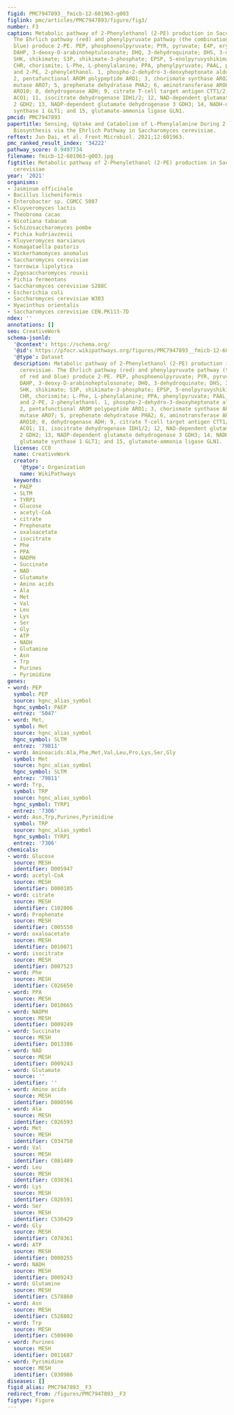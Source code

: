```yaml
---
figid: PMC7947893__fmicb-12-601963-g003
figlink: pmc/articles/PMC7947893/figure/fig3/
number: F3
caption: Metabolic pathway of 2-Phenylethanol (2-PE) production in Saccharomyces cerevisiae.
  The Ehrlich pathway (red) and phenylpyruvate pathway (the combination of red and
  blue) produce 2-PE. PEP, phosphoenolpyruvate; PYR, pyruvate; E4P, erythrose-4-phosphate;
  DAHP, 3-deoxy-D-arabinoheptulosonate; DHQ, 3-dehydroquinate; DHS, 3-dehydroshikimate;
  SHK, shikimate; S3P, shikimate-3-phosphate; EPSP, 5-enolpyruvyshikimate-3-phosphate;
  CHR, chorismite; L-Phe, L-phenylalanine; PPA, phenylpyruvate; PAAL, phenylacetaldehyde;
  and 2-PE, 2-phenylethanol. 1, phospho-2-dehydro-3-deoxyheptonate aldolase ARO3/4;
  2, pentafunctional AROM polypeptide ARO1; 3, chorismate synthase ARO2; 4, chorismate
  mutase ARO7; 5, prephenate dehydratase PHA2; 6, aminotransferase ARO8/9; 7, decarboxylase
  ARO10; 8, dehydrogenase ADH; 9, citrate T-cell target antigen CTT1/2; 10, aconitase
  ACO1; 11, isocitrate dehydrogenase IDH1/2; 12, NAD-dependent glutamate dehydrogenase
  2 GDH2; 13, NADP-dependent glutamate dehydrogenase 3 GDH3; 14, NADH-dependent glutamate
  synthase 1 GLT1; and 15, glutamate-ammonia ligase GLN1.
pmcid: PMC7947893
papertitle: Sensing, Uptake and Catabolism of L-Phenylalanine During 2-Phenylethanol
  Biosynthesis via the Ehrlich Pathway in Saccharomyces cerevisiae.
reftext: Jun Dai, et al. Front Microbiol. 2021;12:601963.
pmc_ranked_result_index: '34222'
pathway_score: 0.9497734
filename: fmicb-12-601963-g003.jpg
figtitle: Metabolic pathway of 2-Phenylethanol (2-PE) production in Saccharomyces
  cerevisiae
year: '2021'
organisms:
- Jasminum officinale
- Bacillus licheniformis
- Enterobacter sp. CGMCC 5087
- Kluyveromyces lactis
- Theobroma cacao
- Nicotiana tabacum
- Schizosaccharomyces pombe
- Pichia kudriavzevii
- Kluyveromyces marxianus
- Komagataella pastoris
- Wickerhamomyces anomalus
- Saccharomyces cerevisiae
- Yarrowia lipolytica
- Zygosaccharomyces rouxii
- Pichia fermentans
- Saccharomyces cerevisiae S288C
- Escherichia coli
- Saccharomyces cerevisiae W303
- Hyacinthus orientalis
- Saccharomyces cerevisiae CEN.PK113-7D
ndex: ''
annotations: []
seo: CreativeWork
schema-jsonld:
  '@context': https://schema.org/
  '@id': https://pfocr.wikipathways.org/figures/PMC7947893__fmicb-12-601963-g003.html
  '@type': Dataset
  description: Metabolic pathway of 2-Phenylethanol (2-PE) production in Saccharomyces
    cerevisiae. The Ehrlich pathway (red) and phenylpyruvate pathway (the combination
    of red and blue) produce 2-PE. PEP, phosphoenolpyruvate; PYR, pyruvate; E4P, erythrose-4-phosphate;
    DAHP, 3-deoxy-D-arabinoheptulosonate; DHQ, 3-dehydroquinate; DHS, 3-dehydroshikimate;
    SHK, shikimate; S3P, shikimate-3-phosphate; EPSP, 5-enolpyruvyshikimate-3-phosphate;
    CHR, chorismite; L-Phe, L-phenylalanine; PPA, phenylpyruvate; PAAL, phenylacetaldehyde;
    and 2-PE, 2-phenylethanol. 1, phospho-2-dehydro-3-deoxyheptonate aldolase ARO3/4;
    2, pentafunctional AROM polypeptide ARO1; 3, chorismate synthase ARO2; 4, chorismate
    mutase ARO7; 5, prephenate dehydratase PHA2; 6, aminotransferase ARO8/9; 7, decarboxylase
    ARO10; 8, dehydrogenase ADH; 9, citrate T-cell target antigen CTT1/2; 10, aconitase
    ACO1; 11, isocitrate dehydrogenase IDH1/2; 12, NAD-dependent glutamate dehydrogenase
    2 GDH2; 13, NADP-dependent glutamate dehydrogenase 3 GDH3; 14, NADH-dependent
    glutamate synthase 1 GLT1; and 15, glutamate-ammonia ligase GLN1.
  license: CC0
  name: CreativeWork
  creator:
    '@type': Organization
    name: WikiPathways
  keywords:
  - PAEP
  - SLTM
  - TYRP1
  - Glucose
  - acetyl-CoA
  - citrate
  - Prephenate
  - oxaloacetate
  - isocitrate
  - Phe
  - PPA
  - NADPH
  - Succinate
  - NAD
  - Glutamate
  - Amino acids
  - Ala
  - Met
  - Val
  - Leu
  - Lys
  - Ser
  - Gly
  - ATP
  - NADH
  - Glutamine
  - Asn
  - Trp
  - Purines
  - Pyrimidine
genes:
- word: РЕP
  symbol: PEP
  source: hgnc_alias_symbol
  hgnc_symbol: PAEP
  entrez: '5047'
- word: Met,
  symbol: Met
  source: hgnc_alias_symbol
  hgnc_symbol: SLTM
  entrez: '79811'
- word: Aminoacids:Ala,Phe,Met,Val,Leu,Pro,Lys,Ser,Gly
  symbol: Met
  source: hgnc_alias_symbol
  hgnc_symbol: SLTM
  entrez: '79811'
- word: Trp,
  symbol: TRP
  source: hgnc_alias_symbol
  hgnc_symbol: TYRP1
  entrez: '7306'
- word: Asn,Trp,Purines,Pyrimidine
  symbol: TRP
  source: hgnc_alias_symbol
  hgnc_symbol: TYRP1
  entrez: '7306'
chemicals:
- word: Glucose
  source: MESH
  identifier: D005947
- word: acetyl-CoA
  source: MESH
  identifier: D000105
- word: citrate
  source: MESH
  identifier: C102006
- word: Prephenate
  source: MESH
  identifier: C005550
- word: oxaloacetate
  source: MESH
  identifier: D010071
- word: isocitrate
  source: MESH
  identifier: D007523
- word: Phe
  source: MESH
  identifier: C026650
- word: PPA
  source: MESH
  identifier: D010665
- word: NADPH
  source: MESH
  identifier: D009249
- word: Succinate
  source: MESH
  identifier: D013386
- word: NAD
  source: MESH
  identifier: D009243
- word: Glutamate
  source: ''
  identifier: ''
- word: Amino acids
  source: MESH
  identifier: D000596
- word: Ala
  source: MESH
  identifier: C026593
- word: Met
  source: MESH
  identifier: C034758
- word: Val
  source: MESH
  identifier: C081489
- word: Leu
  source: MESH
  identifier: C038361
- word: Lys
  source: MESH
  identifier: C026591
- word: Ser
  source: MESH
  identifier: C530429
- word: Gly
  source: MESH
  identifier: C070361
- word: ATP
  source: MESH
  identifier: D000255
- word: NADH
  source: MESH
  identifier: D009243
- word: Glutamine
  source: MESH
  identifier: C578860
- word: Asn
  source: MESH
  identifier: C528802
- word: Trp
  source: MESH
  identifier: C509690
- word: Purines
  source: MESH
  identifier: D011687
- word: Pyrimidine
  source: MESH
  identifier: C030986
diseases: []
figid_alias: PMC7947893__F3
redirect_from: /figures/PMC7947893__F3
figtype: Figure
---
```


